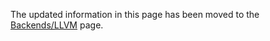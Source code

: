 
The updated information in this page has been moved to the [Backends/LLVM](commentary/compiler/backends/llvm#) page.



